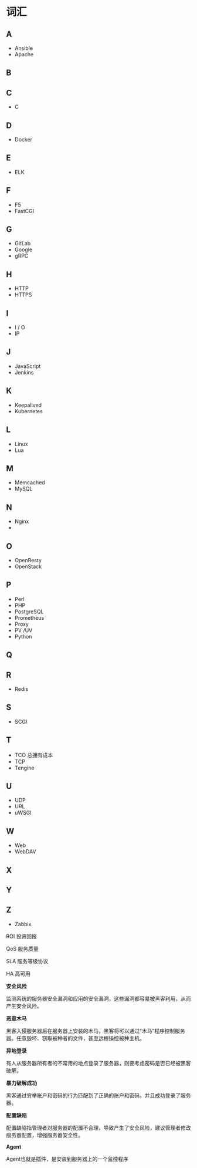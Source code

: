 # 词汇

## A

* Ansible
* Apache

## B

## C

* C

## D

* Docker

## E

* ELK

## F

* F5
* FastCGI

## G

* GitLab
* Google
* gRPC

## H

* HTTP
* HTTPS

## I

* I / O
* IP

## J

* JavaScript
* Jenkins

## K

* Keepalived
* Kubernetes

## L

* Linux
* Lua

## M

* Memcached
* MySQL

## N

* Nginx
* 

## O

* OpenResty
* OpenStack

## P

* Perl
* PHP
* PostgreSQL
* Prometheus
* Proxy
* PV /UV
* Python

## Q

## R

* Redis

## S

* SCGI

## T

* TCO	总拥有成本
* TCP
* Tengine

## U

* UDP
* URL
* uWSGI

## W

* Web
* WebDAV

## X

## Y

## Z

* Zabbix



ROI	投资回报

QoS	服务质量

SLA	服务等级协议

HA	高可用

**安全风险**

 监测系统的服务器安全漏洞和应用的安全漏洞，这些漏洞都容易被黑客利用，从而产生安全风险。 

**恶意木马**

 黑客入侵服务器后在服务器上安装的木马，黑客将可以通过“木马”程序控制服务器。任意毁坏、窃取被种者的文件，甚至远程操控被种主机。 

**异地登录**

 有人从服务器所有者的不常用的地点登录了服务器，则要考虑密码是否已经被黑客破解。 

**暴力破解成功**

 黑客通过穷举账户和密码的行为匹配到了正确的账户和密码，并且成功登录了服务器。 

**配置缺陷**

 配置缺陷指管理者对服务器的配置不合理，导致产生了安全风险，建议管理者修改服务器配置，增强服务器安全性。 

**Agent**

 Agent也就是插件，是安装到服务器上的一个监控程序 